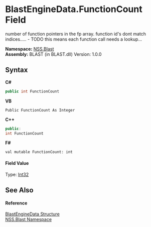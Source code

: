 # BlastEngineData.FunctionCount Field
 

number of function pointers in the fp array. function id's dont match indices..... - TODO this means each function call needs a lookup...

**Namespace:**&nbsp;<a href="88b55311-4a89-0894-e27a-e157e443c7f7">NSS.Blast</a><br />**Assembly:**&nbsp;BLAST (in BLAST.dll) Version: 1.0.0

## Syntax

**C#**<br />
``` C#
public int FunctionCount
```

**VB**<br />
``` VB
Public FunctionCount As Integer
```

**C++**<br />
``` C++
public:
int FunctionCount
```

**F#**<br />
``` F#
val mutable FunctionCount: int
```


#### Field Value
Type: <a href="https://docs.microsoft.com/dotnet/api/system.int32" target="_blank" rel="noopener noreferrer">Int32</a>

## See Also


#### Reference
<a href="54e0839f-a7d2-83ae-b999-168019175d84">BlastEngineData Structure</a><br /><a href="88b55311-4a89-0894-e27a-e157e443c7f7">NSS.Blast Namespace</a><br />
